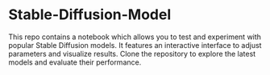 # Stable-Diffusion-Model
This repo contains a notebook which allows you to test and experiment with popular Stable Diffusion models. It features an interactive interface to adjust parameters and visualize results. Clone the repository to explore the latest models and evaluate their performance.
